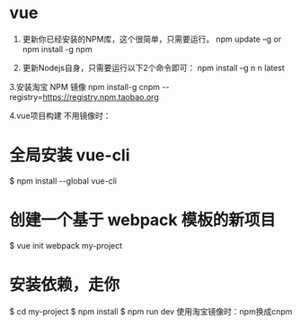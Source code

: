 # vue
1. 更新你已经安装的NPM库，这个很简单，只需要运行。
npm update –g or npm install -g npm

2. 更新Nodejs自身，只需要运行以下2个命令即可：
npm install –g n
n latest

3.安装淘宝 NPM 镜像
npm install-g cnpm --registry=https://registry.npm.taobao.org 

4.vue项目构建
不用镜像时：
# 全局安装 vue-cli
$ npm install --global vue-cli
# 创建一个基于 webpack 模板的新项目
$ vue init webpack my-project
# 安装依赖，走你
$ cd my-project
$ npm install
$ npm run dev
使用淘宝镜像时：npm换成cnpm
